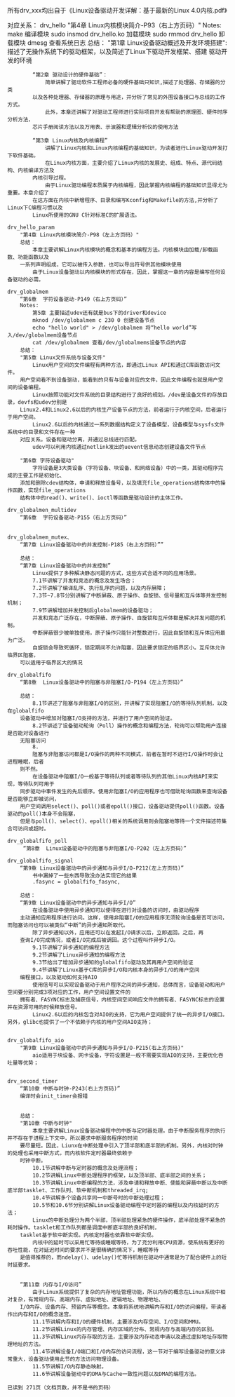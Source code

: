 所有drv_xxx均出自于《Linux设备驱动开发详解：基于最新的Linux 4.0内核.pdf》

对应关系：
    drv_hello
        "第4章 Linux内核模块简介-P93（右上方页码）"
        Notes:
            make 编译模块
            sudo insmod drv_hello.ko 加载模块
            sudo rmmod drv_hello     卸载模块
            dmesg  查看系统日志
        总结：
            "第1章 Linux设备驱动概述及开发环境搭建":
                描述了无操作系统下的驱动框架，以及简述了Linux下驱动开发框架、搭建
            驱动开发的环境

            “第2章 驱动设计的硬件基础”：
                简单讲解了驱动软件工程师必备的硬件基础只知识,描述了处理器、存储器的分类
            以及各种处理器、存储器的原理与用途，并分析了常见的外围设备接口与总线的工作方式。
                此外，本章还讲解了对驱动工程师进行实际项目开发有帮助的原理图、硬件时序分析方法，
            芯片手册阅读方法以及万用表、示波器和逻辑分析仪的使用方法

            “第3章 Linux内核及内核编程”
                讲解了Linux内核和Linux内核编程的基础知识，为读者进行Linux驱动开发打下软件基础。
                在Linux内核方面，主要介绍了Linux内核的发展史、组成、特点、源代码结构、内核编译方法及
            内核引导过程。
                由于Linux驱动编程本质属于内核编程，因此掌握内核编程的基础知识显得尤为重要。本章介绍了
            在这方面在内核中新增程序、目录和编写Kconfig和Makefile的方法,并分析了Linux下C编程习惯以及
            Linux所使用的GNU C针对标准C的扩展语法。

    drv_hello_param
        "第4章 Linux内核模块简介-P98（左上方页码）"
        总结：
            本章主要讲解Linux内核模块的概念和基本的编程方法。内核模块由加载/卸载函数、功能函数以及
        一系列声明组成，它可以被传入参数，也可以导出符号供其他模块使用
            由于Linux设备驱动以内核模块的形式存在，因此，掌握这一章的内容是编写任何设备驱动的必需。    

    drv_globalmem
        “第6章  字符设备驱动-P149（右上方页码）”
        Notes:
            第5章 主要描述udev还有就是bus下的driver和device
            mknod /dev/globalmem c 230 0 创建设备节点
            echo "hello world" > /dev/globalmem 将“hello world”写入/dev/globalmem设备节点
            cat /dev/globalmem 查看/dev/globalmems设备节点的内容
        总结：
        "第5章 Linux文件系统与设备文件"
            Linux用户空间的文件编程有两种方法，即通过Linux API和通过C库函数访问文件。
        用户空间看不到设备驱动，能看到的只有与设备对应的文件，因此文件编程也就是用户空间的设备编程。
            Linux按照功能对文件系统的目录结构进行了良好的规划。/dev是设备文件的存放目录，devfs和udev分别是
        Linux2.4和Linux2.6以后的内核生产设备节点的方法，前者运行于内核空间，后者运行于用户空间。
            Linux2.6以后的内核通过一系列数据结构定义了设备模型，设备模型与sysfs文件系统中的目录和文件存在一种
        对应关系。设备和驱动分离，并通过总线进行匹配。
            udev可以利用内核通过netlink发出的uevent信息动态创建设备文件节点

        "第6章 字符设备驱动"                
            字符设备是3大类设备（字符设备、块设备、和网络设备）中的一类，其驱动程序完成的主要工作是初始化、
        添加和删除cdev结构体，申请和释放设备号，以及填充file_operations结构体中的操作函数，实现file_operations
        结构体中的read()、write()、ioctl等函数是驱动设计的主体工作。

    drv_globalmen_multidev
        “第6章  字符设备驱动-P155（右上方页码）”  
  

    drv_globalmem_mutex、
        “第7章 Linux设备驱动中的并发控制-P185（右上方页码）””
        
        总结：
        “第7章 Linux设备驱动中的并发控制”
            Linux提供了多种解决静态问题的方式，这些方式合适不同的应用场景。
            7.1节讲解了并发和竞态的概念及发生场合；
            7.2节讲解了编译乱序、执行乱序的问题，以及内存屏障；
            7.3节~7.8节分别讲解了中断屏蔽、原子操作、自旋锁、信号量和互斥体等并发控制机制；
            7.9节讲解增加并发控制后globalmem的设备驱动；
            并发和竞态广泛存在，中断屏蔽、原子操作、自旋锁和互斥体都是解决并发问题的机制。
            中断屏蔽很少被单独使用，原子操作只能针对整数进行，因此自旋锁和互斥体应用最为广泛。
            自旋锁会导致死循环，锁定期间不允许阻塞，因此要求锁定的临界区小。互斥体允许临界区阻塞，
        可以适用于临界区大的情况

    drv_globalfifo
        “第8章  Linux设备驱动中的阻塞与非阻塞I/O-P194（左上方页码）”
        
        总结：
            8.1节讲述了阻塞与非阻塞I/O的区别，并讲解了实现阻塞I/O的等待队列机制，以及在globalfifo
        设备驱动中增加对阻塞I/O支持的方法，并进行了用户空间的验证。
            8.2节讲述了设备驱动轮询（Poll）操作的概念和编程方法，轮询可以帮助用户连接是否能对设备进行
        无阻塞访问
            8.  
            阻塞与非阻塞访问都是I/O操作的两种不同模式，前者在暂时不进行I/O操作时会让进程睡眠，后者
        则不然。
            在设备驱动中阻塞I/O一般基于等待队列或者等待队列的其他Linux内核API来实现，等待队列可用于
        同步驱动中事件发生的先后顺序。使用非阻塞I/O的应用程序也可借助轮询函数来查询设备是否能够立即被访问，
        用户空间调用select()、poll()或者epoll()接口，设备驱动提供poll()函数。设备驱动的poll()本身不会阻塞，
        但是与poll()、select()、epoll()相关的系统调用则会阻塞地等待一个文件描述符集合可访问或超时。

    drv_globalfifo_poll
         “第8章  Linux设备驱动中的阻塞与非阻塞I/O-P202（左上方页码）” 

    drv_globalfifo_signal
        “第9章 Linux设备驱动中的异步通知与异步I/O-P212(左上方页码)”
            书中漏掉了一些东西导致没办法实现它的结果
            .fasync = globalfifo_fasync,

        总结：
        “第9章 Linux设备驱动中的异步通知与异步I/O”
            在设备驱动中使用异步通知可以使得在进行对设备的访问时，由驱动程序
        主动通知应用程序进行访问。这样，使用非阻塞I/O的应用程序无须轮询设备是否可访问，而阻塞访问也可以被类似“中断”的异步通知所取代。
            除了异步通知以外，应用还可以在发起I/O请求以后，立即返回。之后，再
        查询I/O完成情况，或者I/O完成后被调回。这个过程叫作异步I/O。
            9.1节讲解了异步通知的编程方法
            9.2节讲解了Linux异步通知的编程方法
            9.3节给出了增加异步通知的globalfifo驱动及其再用户空间的验证
            9.4节讲解了Linux基于C库的异步I/O和内核本身的异步I/O的用户空间
        编程接口，以及驱动如何支持AIO
            使用信号可以实现设备驱动于用户程序之间的异步通知，总体而言，设备驱动和用户空间要分别完成3项对应的工作，用户空间设置文件的
        拥有者、FASYNC标志及捕获信号，内核空间空间响应文件的拥有者、FASYNC标志的设置并在资源可用的时候释放信号。
            Linux2.6以后的内核包含对AIO的支持，它为用户空间提供了统一的异步I/O接口。另外，glibc也提供了一个不依赖于内核的用户空间AIO支持；


    drv_globalfifo_aio
        "第9章 Linux设备驱动中的异步通知与异步I/O-P215(右上方页码)"
            aio适用于块设备、网卡设备，字符设置是一般不需要实现AIO的支持，主要优化吞吐量等优势；

            
    drv_second_timer
        “第10章 中断与时钟-P243(右上方页码)”
        编译时会init_timer会报错
        

        总结：
        "第10章 中断与时钟"
            本章主要讲解Linux设备驱动编程中的中断与定时器处理。由于中断服务程序的执行并不存在于进程上下文中，所以要求中断服务程序的时间
        要尽量短。因此，Liunx在中断处理中引入了顶半部和底半部的机制。另外，内核对时钟的处理也采用中断方式，而内核软件定时器最终依赖于
        时钟中断。
            10.1节讲解中断与定时器的概念及处理流程；
            10.2节讲解Linux中断处理程序的框架，以及顶半部、底半部之间的关系；
            10.3节讲解Linux中断编程的方法，涉及申请和释放中断、使能和屏蔽中断以及中断底半部tasklet、工作队列、软中断机制和threaded_irq;
            10.4节讲解多个设备共享同一中断号时的中断处理过程；
            10.5节和10.6节分别讲解Linux设备驱动编程中定时器的编程以及内核延时的方法；
            Linux的中断处理分为两个半部，顶半部处理紧急的硬件操作，底半部处理不紧急的耗时操作。tasklet和工作队列都是调度中断底半部的良好机制，
        tasklet基于软中断实现。内核定时器也依靠软中断实现。
            内核中的延时可以采用忙等待或睡眠等待，为了充分利用CPU资源，使系统有更好的吞吐性能，在对延迟时间的要求并不是很精确的情况下，睡眠等待
        是值得推荐的，而ndelay()、udelay()忙等待机制在驱动中通常是为了配合硬件上的短时延要求。
            

        “第11章 内存与I/O访问”
            由于Linux系统提供了复杂的内存地址管理功能，所以内存的概念在Linux系统中相对复杂，有常规内存、高端内存、虚拟地址、逻辑地址、物理地址、
        I/O内存、设备内存、预留内存等概念。本章将系统地讲解内存和I/O的访问编程，带读者作出内存和I/O的概念迷宫。
            11.1节讲解内存和I/O的硬件机制，主要涉及内存空间、I/O空间和MMU。
            11.2节讲解Linux的内存管理、内存区域的分布、常规内存与高端内存的区别。
            11.3节讲解Linux内存存取的方法，主要涉及内存动态申请以及通过虚拟地址存取物理地址的方法。
            11.4节讲解设备I/O端口和I/O内存的访问流程，这一节对于编写设备驱动的意义非常重大，设备驱动使用此节的方法访问物理设备。
            11.5节讲解I/O内存静态映射。
            11.6节讲解设备驱动中的DMA与Cache一致性问题以及DMA的编程方法。
    
    已读到 271页（文档页数，并不是书的页码）

